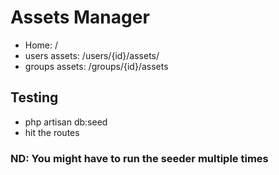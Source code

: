 # Assets Manager

- Home: /
- users assets: /users/{id}/assets/
- groups assets: /groups/{id}/assets

## Testing

- php artisan db:seed
- hit the routes

### ND: You might have to run the seeder multiple times
